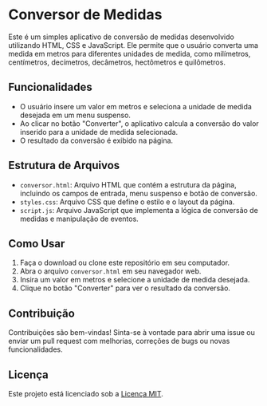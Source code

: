 # Conversor de Medidas

Este é um simples aplicativo de conversão de medidas desenvolvido utilizando HTML, CSS e JavaScript. Ele permite que o usuário converta uma medida em metros para diferentes unidades de medida, como milímetros, centímetros, decímetros, decâmetros, hectômetros e quilômetros.

## Funcionalidades

- O usuário insere um valor em metros e seleciona a unidade de medida desejada em um menu suspenso.
- Ao clicar no botão "Converter", o aplicativo calcula a conversão do valor inserido para a unidade de medida selecionada.
- O resultado da conversão é exibido na página.

## Estrutura de Arquivos

- `conversor.html`: Arquivo HTML que contém a estrutura da página, incluindo os campos de entrada, menu suspenso e botão de conversão.
- `styles.css`: Arquivo CSS que define o estilo e o layout da página.
- `script.js`: Arquivo JavaScript que implementa a lógica de conversão de medidas e manipulação de eventos.

## Como Usar

1. Faça o download ou clone este repositório em seu computador.
2. Abra o arquivo `conversor.html` em seu navegador web.
3. Insira um valor em metros e selecione a unidade de medida desejada.
4. Clique no botão "Converter" para ver o resultado da conversão.

## Contribuição

Contribuições são bem-vindas! Sinta-se à vontade para abrir uma issue ou enviar um pull request com melhorias, correções de bugs ou novas funcionalidades.

## Licença

Este projeto está licenciado sob a [Licença MIT](https://opensource.org/licenses/MIT).
